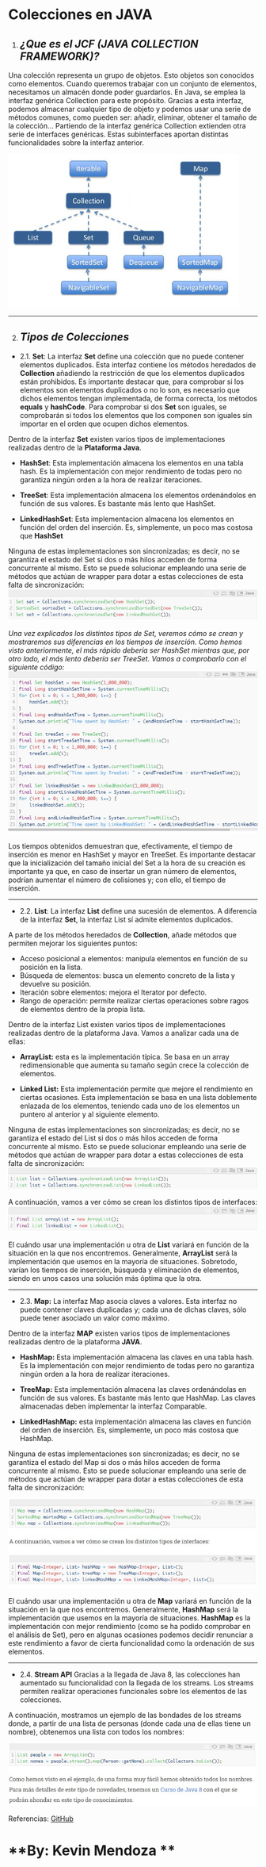 # Colecciones en JAVA

1. ## *¿Que es el JCF (JAVA COLLECTION FRAMEWORK)?*

Una colección representa un grupo de objetos. Esto objetos son conocidos como elementos. Cuando queremos trabajar con un conjunto de elementos, necesitamos un almacén donde poder guardarlos. En Java, se emplea la interfaz genérica Collection para este propósito. Gracias a esta interfaz, podemos almacenar cualquier tipo de objeto y podemos usar una serie de métodos comunes, como pueden ser: añadir, eliminar, obtener el tamaño de la colección… Partiendo de la interfaz genérica Collection extienden otra serie de interfaces genéricas. Estas subinterfaces aportan distintas funcionalidades sobre la interfaz anterior.

![GitHub Logo](ColeccionJava.jpg)
______

2. ## *Tipos de Colecciones*

* 2.1. **Set**: 
La interfaz **Set** define una colección que no puede contener elementos duplicados. Esta interfaz contiene los métodos heredados de **Collection** añadiendo la restricción de que los elementos duplicados están prohibidos. Es importante destacar que, para comprobar si los elementos son elementos duplicados o no lo son, es necesario que dichos elementos tengan implementada, de forma correcta, los métodos **equals** y **hashCode**. Para comprobar si dos **Set** son iguales, se comprobarán si todos los elementos que los componen son iguales sin importar en el orden que ocupen dichos elementos.


Dentro de la interfaz **Set** existen varios tipos de implementaciones realizadas dentro de la **Plataforma Java**.

* **HashSet**: Esta implementación almacena los elementos en una tabla hash. Es la implementación con mejor rendimiento de todas pero no garantiza ningún orden a la hora de realizar iteraciones.

* **TreeSet**: Esta implementación almacena los elementos ordenándolos en función de sus valores. Es bastante más lento que HashSet.

* **LinkedHashSet**: Esta implementacion almacena los elementos en función del orden del inserción. Es, simplemente, un poco mas costosa que **HashSet**



Ninguna de estas implementaciones son sincronizadas; es decir, no se garantiza el estado del Set si dos o más hilos acceden de forma concurrente al mismo. Esto se puede solucionar empleando una serie de métodos que actúan de wrapper para dotar a estas colecciones de esta falta de sincronización:
![GitHub Logo](SetCollections.jpg)

*Una vez explicados los distintos tipos de Set, veremos cómo se crean y mostraremos sus diferencias en los tiempos de inserción. Como hemos visto anteriormente, el más rápido debería ser HashSet mientras que, por otro lado, el más lento debería ser TreeSet. Vamos a comprobarlo con el siguiente código:*
![GitHub Logo](ColeccionFinal.jpg)

Los tiempos obtenidos demuestran que, efectivamente, el tiempo de inserción es menor en HashSet y mayor en TreeSet. Es importante destacar que la inicialización del tamaño inicial del Set a la hora de su creación es importante ya que, en caso de insertar un gran número de elementos, podrían aumentar el número de colisiones y; con ello, el tiempo de inserción.

____

* 2.2. **List**: La interfaz **List** define una sucesión de elementos. A diferencia de la interfaz **Set**, la interfaz List sí admite elementos duplicados.

A parte de los métodos heredados de **Collection**, añade métodos que permiten mejorar los siguientes puntos:

* Acceso posicional a elementos: manipula elementos en función de su posición en la lista.
* Búsqueda de elementos: busca un elemento concreto de la lista y devuelve su posición.
* Iteración sobre elementos: mejora el Iterator por defecto.
* Rango de operación: permite realizar ciertas operaciones sobre ragos de elementos dentro de la propia lista.

Dentro de la interfaz List existen varios tipos de implementaciones realizadas dentro de la plataforma Java. Vamos a analizar cada una de ellas:

* **ArrayList:** esta es la implementación típica. Se basa en un array redimensionable que aumenta su tamaño según crece la colección de elementos. 

* **Linked List:** Esta implementación permite que mejore el rendimiento en ciertas ocasiones. Esta implementación se basa en una lista doblemente enlazada de los elementos, teniendo cada uno de los elementos un puntero al anterior y al siguiente elemento.


Ninguna de estas implementaciones son sincronizadas; es decir, no se garantiza el estado del List si dos o más hilos acceden de forma concurrente al mismo. Esto se puede solucionar empleando una serie de métodos que actúan de wrapper para dotar a estas colecciones de esta falta de sincronización:
![GitHub Logo](ListCollection.jpg)


A continuación, vamos a ver cómo se crean los distintos tipos de interfaces:
![GitHub Logo](FinalList.jpg)

El cuándo usar una implementación u otra de **List** variará en función de la situación en la que nos encontremos. Generalmente, **ArrayList** será la implementación que usemos en la mayoría de situaciones. Sobretodo, varían los tiempos de inserción, búsqueda y eliminación de elementos, siendo en unos casos una solución más óptima que la otra.
____

* 2.3. **Map:** La interfaz Map asocia claves a valores. Esta interfaz no puede contener claves duplicadas y; cada una de dichas claves, sólo puede tener asociado un valor como máximo.

Dentro de la interfaz **MAP** existen varios tipos de implementaciones realizadas dentro de la plataforma **JAVA**. 

* **HashMap:** Esta implementación almacena las claves en una tabla hash. Es la implementación con mejor rendimiento de todas pero no garantiza ningún orden a la hora de realizar iteraciones.

* **TreeMap:** Esta implementación almacena las claves ordenándolas en función de sus valores. Es bastante más lento que HashMap. Las claves almacenadas deben implementar la interfaz Comparable.

* **LinkedHashMap:** esta implementación almacena las claves en función del orden de inserción. Es, simplemente, un poco más costosa que HashMap.

Ninguna de estas implementaciones son sincronizadas; es decir, no se garantiza el estado del Map si dos o más hilos acceden de forma concurrente al mismo. Esto se puede solucionar empleando una serie de métodos que actúan de wrapper para dotar a estas colecciones de esta falta de sincronización:

![GitHub Logo](MapandFinalMap.jpg)

El cuándo usar una implementación u otra de **Map** variará en función de la situación en la que nos encontremos. Generalmente, **HashMap** será la implementación que usemos en la mayoría de situaciones. **HashMap** es la implementación con mejor rendimiento (como se ha podido comprobar en el análisis de Set), pero en algunas ocasiones podemos decidir renunciar a este rendimiento a favor de cierta funcionalidad como la ordenación de sus elementos.
____

* 2.4. **Stream API**
Gracias a la llegada de Java 8, las colecciones han aumentado su funcionalidad con la llegada de los streams. Los streams permiten realizar operaciones funcionales sobre los elementos de las colecciones.

A continuación, mostramos un ejemplo de las bondades de los streams donde, a partir de una lista de personas (donde cada una de ellas tiene un nombre), obtenemos una lista con todos los nombres:

![GitHub Logo](StreamAPI.jpg)


Referencias: [GitHub](https://www.adictosaltrabajo.com/2015/09/25/introduccion-a-colecciones-en-java/)




# **By: Kevin Mendoza **